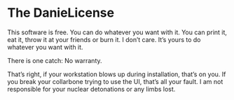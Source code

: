 # The DanieLicense
This software is free. You can do whatever you want with it. 
You can print it, eat it, throw it at your friends or burn it. I don’t care.
It’s yours to do whatever you want with it.

There is one catch:
No warranty.

That’s right, if your workstation blows up during installation, that’s on you. If you break your collarbone trying to use the UI, that’s all your fault. I am not responsible for your nuclear detonations or any limbs lost.

